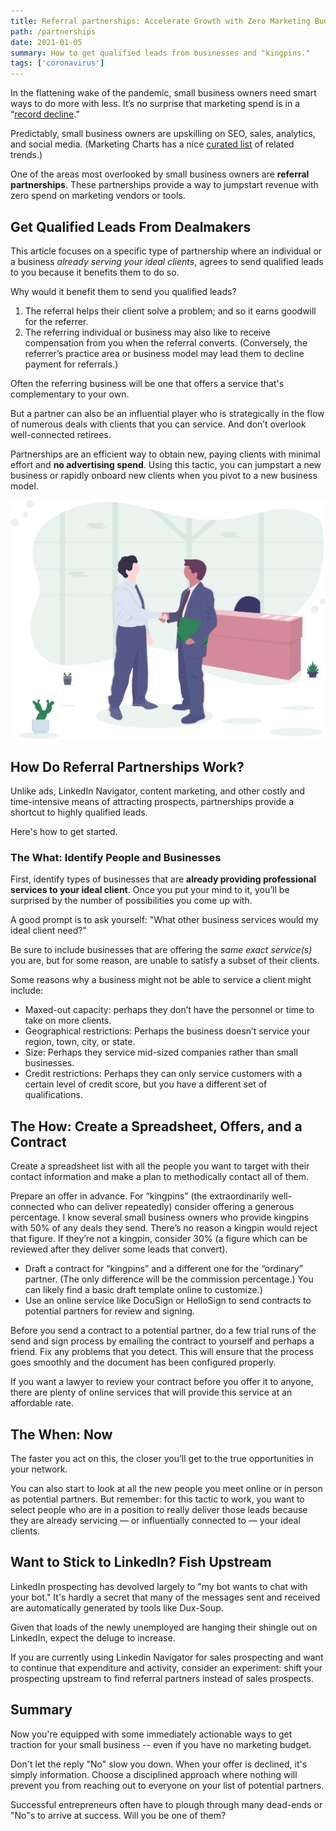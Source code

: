 ```yaml
---
title: Referral partnerships: Accelerate Growth with Zero Marketing Budget
path: /partnerships
date: 2021-01-05
summary: How to get qualified leads from businesses and "kingpins."
tags: ['coronavirus']
---
```


In the flattening wake of the pandemic, small business owners need smart ways to do more with less.  It’s no surprise that marketing spend is in a “<a href="https://www.marketingweek.com/ipa-bellwether-record-decline-marketing-budgets-coronavirus/" target="blank">record decline</a>.”

Predictably, small business owners are upskilling on SEO, sales, analytics, and social media. (Marketing Charts has a nice <a href="https://www.marketingcharts.com/featured-112414" target="blank">curated list</a> of related trends.)

One of the areas most overlooked by small business owners are <strong>referral partnerships</strong>. These partnerships provide a way to jumpstart revenue with zero spend on marketing vendors or tools.

## Get Qualified Leads From Dealmakers

This article focuses on a specific type of partnership  where an individual or a business <i>already serving your ideal clients</i>, agrees to send qualified leads to you because it benefits them to do so.

Why would it benefit them to send you qualified leads? 

1. The referral helps their client solve a problem; and so it earns goodwill for the referrer. 
2. The referring individual or business may also like to receive compensation from you when the referral converts. (Conversely, the referrer’s practice area or business model may lead them to decline payment for referrals.)

Often the referring business will be one that offers a service that's complementary to your own. 

But a partner can also be an influential player who is strategically in the flow of numerous deals with clients that you can service. And don’t overlook well-connected retirees. 

Partnerships are an efficient way to obtain new, paying clients with minimal effort and <strong>no advertising spend</strong>. Using this tactic, you can jumpstart a new business or rapidly onboard new clients when you pivot to a new business model. 

![partnerships](../static/business-handshake.svg)

## How Do Referral Partnerships Work?

Unlike ads, LinkedIn Navigator, content marketing, and other costly and time-intensive means of attracting prospects, partnerships provide a shortcut to highly qualified leads. 

Here's how to get started.

### The What: Identify People and Businesses

First, identify types of businesses that are <strong>already providing professional services to your ideal client</strong>. Once you put your mind to it, you’ll be surprised by the number of possibilities you come up with.

A good prompt is to ask yourself: "What other business services would my ideal client need?" 

Be sure to include businesses that are offering the <em>same exact service(s)</em> you are, but for some reason, are unable to satisfy a subset of their clients.

Some reasons why a business might not be able to service a client might include: 

* Maxed-out capacity: perhaps they don’t have the personnel or time to take on more clients.
* Geographical restrictions: Perhaps the business doesn’t service your region, town, city, or state. 
* Size: Perhaps they service mid-sized companies rather than small businesses.
* Credit restrictions: Perhaps they can only service customers with a certain level of credit score, but you have a different set of qualifications.


## The How: Create a Spreadsheet, Offers, and a Contract

Create a spreadsheet list with all the people you want to target with their contact information and make a plan to methodically contact all of them.

Prepare an offer in advance. For “kingpins” (the extraordinarily well-connected who can deliver repeatedly) consider offering a generous percentage. I know several small business owners who provide kingpins with 50% of any deals they send. There’s no reason a kingpin would reject that figure. If they’re not a kingpin, consider 30% (a figure which can be reviewed after they deliver some leads that convert).

* Draft a contract for “kingpins” and a different one for the “ordinary” partner. (The only difference will be the commission percentage.) You can likely find a basic draft template online to customize.) 
* Use an online service like DocuSign or HelloSign to send contracts to potential partners for review and signing. 

Before you send a contract to a potential partner, do a few trial runs of the send and sign process by emailing the contract to yourself and perhaps a friend. Fix any problems that you detect. This will ensure that the process goes smoothly and the document has been configured properly. 

If you want a lawyer to review your contract before you offer it to anyone, there are plenty of online services that will provide this service at an affordable rate.

## The When: Now 

The faster you act on this, the closer you’ll get to the true opportunities in your network.

You can also start to look at all the new people you meet online or in person as potential partners. But remember: for this tactic to work, you want to select people who are in a position to really deliver those leads because they are already servicing — or influentially connected to — your ideal clients. 

## Want to Stick to LinkedIn? Fish Upstream

LinkedIn prospecting has devolved largely to "my bot wants to chat with your bot." It's hardly a secret that many of the messages sent and received are automatically generated by tools like Dux-Soup. 

Given that loads of the newly unemployed are hanging their shingle out on LinkedIn, expect the deluge to increase. 

If you are currently using Linkedin Navigator for sales prospecting and want to continue that expenditure and activity, consider an experiment: shift your prospecting upstream to find referral partners instead of sales prospects. 

## Summary

Now you're equipped with some immediately actionable ways to get traction for your small business -- even if you have no marketing budget. 

Don't let the reply "No" slow you down. When your offer is declined, it's simply information. Choose a disciplined approach where nothing will prevent you from reaching out to everyone on your list of potential partners. 

Successful entrepreneurs often have to plough through many dead-ends or "No"s to arrive at success. Will you be one of them? 

